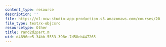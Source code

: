 ```yaml
---
content_type: resource
description: ''
file: https://ol-ocw-studio-app-production.s3.amazonaws.com/courses/20-011j-statistical-thermodynamics-of-biomolecular-systems-be-011j-spring-2004/d4896ee534bb5553398e7d58eb447265_rand2d2part.m
file_type: text/x-objcsrc
resourcetype: Other
title: rand2d2part.m
uid: d4896ee5-34bb-5553-398e-7d58eb447265
---
```

